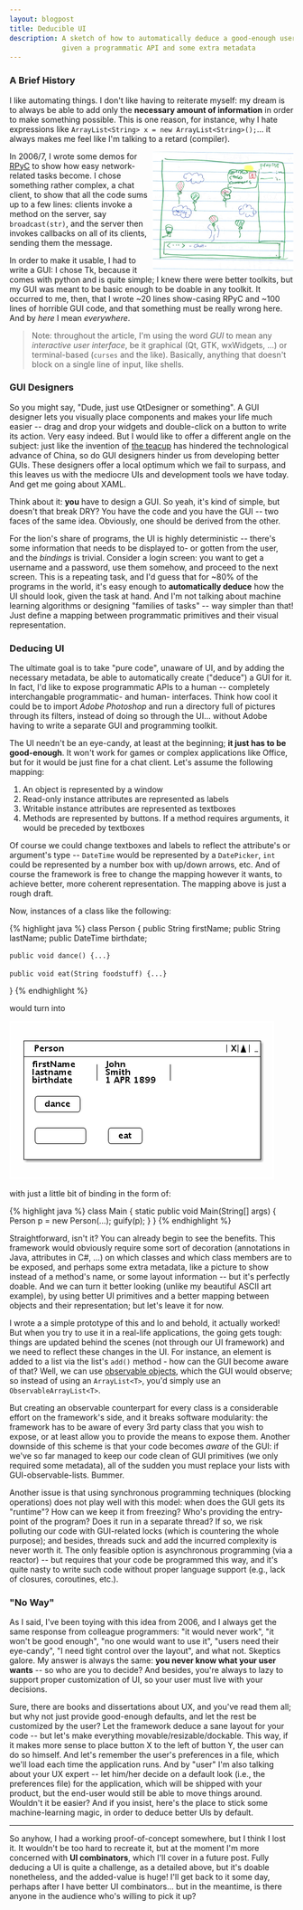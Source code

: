 ```yaml
---
layout: blogpost
title: Deducible UI
description: A sketch of how to automatically deduce a good-enough user interface, 
             given a programmatic API and some extra metadata
---
```


### A Brief History ###

I like automating things. I don't like having to reiterate myself: my dream is to always be able
to add only the **necessary amount of information** in order to make something possible. 
This is one reason, for instance, why I hate expressions like 
`ArrayList<String> x = new ArrayList<String>();`... it always makes me feel like I'm talking to a 
retard (compiler).

<a href="https://ccrma.stanford.edu/~sangwlee/256a/SharePhone/">
<img src="/static/res/2012-01-27-sketch.jpg" style="float:right; width:250px;" /></a>

In 2006/7, I wrote some demos for [RPyC](http://rpyc.sf.net) to show how easy network-related 
tasks become. I chose something rather complex, a chat client, to show that all the code sums
up to a few lines: clients invoke a method on the server, say `broadcast(str)`, and the server
then invokes callbacks on all of its clients, sending them the message.

In order to make it usable, I had to write a GUI: I chose Tk, because it comes with python
and is quite simple; I knew there were better toolkits, but my GUI was meant to be basic enough
to be doable in any toolkit. It occurred to me, then, that I wrote ~20 lines show-casing RPyC
and ~100 lines of horrible GUI code, and that something must be really wrong here. 
And by *here* I mean *everywhere*.

> Note: throughout the article, I'm using the word *GUI* to mean any *interactive user interface*,
> be it graphical (Qt, GTK, wxWidgets, ...) or terminal-based (`curses` and the like).
> Basically, anything that doesn't block on a single line of input, like shells.

### GUI Designers ###

So you might say, "Dude, just use QtDesigner or something". A GUI designer lets you visually
place components and makes your life much easier -- drag and drop your widgets and double-click on
a button to write its action. Very easy indeed. But I would like to offer a different angle on 
the subject: just like the invention of [the teacup](http://www.youtube.com/watch?v=N0OhXxx7cQg)
has hindered the technological advance of China, so do GUI designers hinder us from developing 
better GUIs. These designers offer a local optimum which we fail to surpass, and this leaves us 
with the mediocre UIs and development tools we have today. And get me going about XAML.

Think about it: **you** have to design a GUI. So yeah, it's kind of simple, but doesn't that break
DRY? You have the code and you have the GUI -- two faces of the same idea. Obviously, one should 
be derived from the other. 

For the lion's share of programs, the UI is highly deterministic -- there's some information 
that needs to be displayed to- or gotten from the user, and the *bindings* is trivial.
Consider a login screen: you want to get a username and a password, use them somehow, and proceed 
to the next screen. This is a repeating task, and I'd guess that for ~80% of the programs in the 
world, it's easy enough to **automatically deduce** how the UI should look, given the task at hand. 
And I'm not talking about machine learning algorithms or designing "families of tasks" -- way 
simpler than that! Just define a mapping between programmatic primitives and their visual 
representation.

### Deducing UI ###

The ultimate goal is to take "pure code", unaware of UI, and by adding the necessary metadata,
be able to automatically create ("deduce") a GUI for it. In fact, I'd like to expose programmatic 
APIs to a human -- completely interchangable programmatic- and human- interfaces. Think how cool it
could be to import *Adobe Photoshop* and run a directory full of pictures through its filters, 
instead of doing so through the UI... without Adobe having to write a separate GUI and 
programming toolkit.

The UI needn't be an eye-candy, at least at the beginning; **it just has to be good-enough**. 
It won't work for games or complex applications like Office, but for it would be just fine for a 
chat client. Let's assume the following mapping: 

1.  An object is represented by a window
2.  Read-only instance attributes are represented as labels
3.  Writable instance attributes are represented as textboxes
4.  Methods are represented by buttons. If a method requires arguments,
    it would be preceded by textboxes

Of course we could change textboxes and labels to reflect the attribute's or argument's type -- 
`DateTime` would be represented by a `DatePicker`, `int` could be represented by a number box with 
up/down arrows, etc. And of course the framework is free to change the mapping however it wants, 
to achieve better, more coherent representation. The mapping above is just a rough draft.

Now, instances of a class like the following:

{% highlight java %}
class Person {
	public String firstName;
	public String lastName;
	public DateTime birthdate;
	
	public void dance() {...}
	
	public void eat(String foodstuff) {...}
}
{% endhighlight %}

would turn into 

<img src="/static/res/2012-01-27-render.png" title="Created using http://ditaa.org/ditaa/"/>

<!--
    +-----------------------------------------+
    | Person                            |X|^|_|
    +-----------------------------------------+
    | firstName: | John       |               |
    | lastname:  | Smith      |               |
    | birthdate: | 1-APR-1899 |               |
    |                                         |
    | /-------\                               |
    | | dance |                               |
    | \-------/                               |
    |                                         |
    |  ________   /-----\                     |
    | |________|  | eat |                     |
    |             \-----/                     |
    |                                         |
    +-----------------------------------------+
-->

with just a little bit of binding in the form of:

{% highlight java %}
class Main {
    static public void Main(String[] args) {
        Person p = new Person(...);
        guify(p);
    }
}
{% endhighlight %}

Straightforward, isn't it? You can already begin to see the benefits. This framework would obviously
require some sort of decoration (annotations in Java, attributes in C#, ...) on which classes and
which class members are to be exposed, and perhaps some extra metadata, like a picture
to show instead of a method's name, or some layout information -- but it's perfectly doable. 
And we can turn it better looking (unlike my beautiful ASCII art example), by using better UI 
primitives and a better mapping between objects and their representation; but let's leave it for now.

I wrote a a simple prototype of this and lo and behold, it actually worked! But when you try to
use it in a real-life applications, the going gets tough: things are updated behind the scenes 
(not through our UI framework) and we need to reflect these changes in the UI. For instance, 
an element is added to a list via the list's `add()` method - how can the GUI become aware of that? 
Well, we can use [observable objects](http://en.wikipedia.org/wiki/Observer_pattern), which the GUI
would observe; so instead of using an `ArrayList<T>`, you'd simply use an `ObservableArrayList<T>`. 

But creating an observable counterpart for every class is a considerable effort on the framework's
side, and it breaks software modularity: the framework has to be aware of every 3rd party class
that you wish to expose, or at least allow you to provide the means to expose them.
Another downside of this scheme is that your code becomes *aware* of the GUI: if we've so far 
managed to keep our code clean of GUI primitives (we only required some metadata), all of the 
sudden you must replace your lists with GUI-observable-lists. Bummer.

Another issue is that using synchronous programming techniques (blocking operations) does not
play well with this model: when does the GUI gets its "runtime"? How can we keep it from freezing? 
Who's providing the entry-point of the program? Does it run in a separate thread?
If so, we risk polluting our code with GUI-related locks (which is countering the whole purpose);
and besides, threads suck and add the incurred complexity is never worth it. 
The only feasible option is asynchronous programming (via a reactor) -- but requires that
your code be programmed this way, and it's quite nasty to write such code without proper language 
support (e.g., lack of closures, coroutines, etc.).

### "No Way" ###

As I said, I've been toying with this idea from 2006, and I always get the same response from 
colleague programmers: "it would never work", "it won't be good enough", "no one would want to
use it", "users need their eye-candy", "I need tight control over the layout", and what not.
Skeptics galore. My answer is always the same: **you never know what your user wants** -- so who 
are you to decide? And besides, you're always to lazy to support proper customization of UI, 
so your user must live with your decisions.

Sure, there are books and dissertations about UX, and you've read them all; but why not just 
provide good-enough defaults, and let the rest be customized by the user? Let the framework
deduce a sane layout for your code -- but let's make everything movable/resizable/dockable. 
This way, if it makes more sense to place button X to the left of button Y, the user can do 
so himself. And let's remember the user's preferences in a file, which we'll load each time
the application runs. And by "user" I'm also talking about your UX expert -- let him/her decide 
on a default look (i.e., the preferences file) for the application, which will be shipped with your 
product, but the end-user would still be able to move things around. Wouldn't it be easier?
And if you insist, here's the place to stick some machine-learning magic, in order to deduce 
better UIs by default.

-----

So anyhow, I had a working proof-of-concept somewhere, but I think I lost it. It wouldn't be too
hard to recreate it, but at the moment I'm more concerned with **UI combinators**, which I'll cover
in a future post. Fully deducing a UI is quite a challenge, as a detailed above, but it's doable 
nonetheless, and the added-value is huge! I'll get back to it some day, perhaps after I have 
better UI combinators... but in the meantime, is there anyone in the audience who's willing to 
pick it up?


